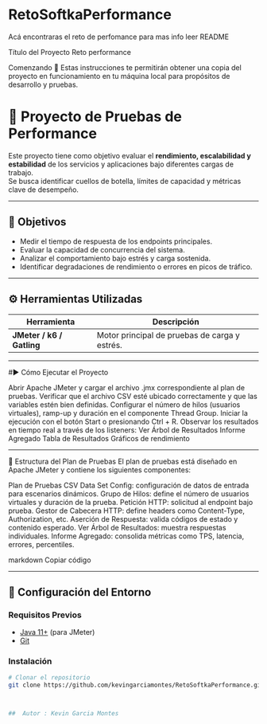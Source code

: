# RetoSoftkaPerformance
Acá encontraras el reto de perfomance para mas info leer README


Título del Proyecto
Reto performance 

Comenzando 🚀
Estas instrucciones te permitirán obtener una copia del proyecto en funcionamiento en tu máquina local para propósitos de desarrollo y pruebas.

# 🚀 Proyecto de Pruebas de Performance

Este proyecto tiene como objetivo evaluar el **rendimiento, escalabilidad y estabilidad** de los servicios y aplicaciones bajo diferentes cargas de trabajo.  
Se busca identificar cuellos de botella, límites de capacidad y métricas clave de desempeño.

---

## 🧩 Objetivos

- Medir el tiempo de respuesta de los endpoints principales.
- Evaluar la capacidad de concurrencia del sistema.
- Analizar el comportamiento bajo estrés y carga sostenida.
- Identificar degradaciones de rendimiento o errores en picos de tráfico.

---

## ⚙️ Herramientas Utilizadas

| Herramienta | Descripción |
|--------------|-------------|
| **JMeter / k6 / Gatling** | Motor principal de pruebas de carga y estrés. |


---

#▶️ Cómo Ejecutar el Proyecto

Abrir Apache JMeter y cargar el archivo .jmx correspondiente al plan de pruebas.
Verificar que el archivo CSV esté ubicado correctamente y que las variables estén bien definidas.
Configurar el número de hilos (usuarios virtuales), ramp-up y duración en el componente Thread Group.
Iniciar la ejecución con el botón Start o presionando Ctrl + R.
Observar los resultados en tiempo real a través de los listeners:
Ver Árbol de Resultados
Informe Agregado
Tabla de Resultados
Gráficos de rendimiento

---



🧪 Estructura del Plan de Pruebas
El plan de pruebas está diseñado en Apache JMeter y contiene los siguientes componentes:

Plan de Pruebas
CSV Data Set Config: configuración de datos de entrada para escenarios dinámicos.
Grupo de Hilos: define el número de usuarios virtuales y duración de la prueba.
Petición HTTP: solicitud al endpoint bajo prueba.
Gestor de Cabecera HTTP: define headers como Content-Type, Authorization, etc.
Aserción de Respuesta: valida códigos de estado y contenido esperado.
Ver Árbol de Resultados: muestra respuestas individuales.
Informe Agregado: consolida métricas como TPS, latencia, errores, percentiles.

markdown
Copiar código

---

## 🧰 Configuración del Entorno

### Requisitos Previos
- [Java 11+](https://adoptium.net/) (para JMeter)
- [Git](https://git-scm.com/)

### Instalación

```bash
# Clonar el repositorio
git clone https://github.com/kevingarciamontes/RetoSoftkaPerformance.git



##  Autor : Kevin Garcia Montes

